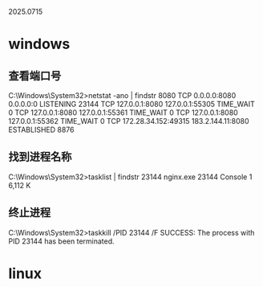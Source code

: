 2025.0715



# windows



## 查看端口号

C:\Windows\System32>netstat -ano | findstr 8080
  TCP    0.0.0.0:8080           0.0.0.0:0              LISTENING       23144
  TCP    127.0.0.1:8080         127.0.0.1:55305        TIME_WAIT       0
  TCP    127.0.0.1:8080         127.0.0.1:55361        TIME_WAIT       0
  TCP    127.0.0.1:8080         127.0.0.1:55362        TIME_WAIT       0
  TCP    172.28.34.152:49315    183.2.144.11:8080      ESTABLISHED     8876



## 找到进程名称

C:\Windows\System32>tasklist | findstr 23144
nginx.exe                    23144 Console                    1      6,112 K



## 终止进程

C:\Windows\System32>taskkill /PID 23144 /F
SUCCESS: The process with PID 23144 has been terminated.







# linux

